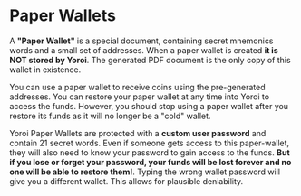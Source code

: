 # Paper Wallets

A **"Paper Wallet"** is a special document, containing secret mnemonics words and a small set of addresses.
When a paper wallet is created **it is NOT stored by Yoroi**.
The generated PDF document is the only copy of this wallet in existence.

You can use a paper wallet to receive coins using the pre-generated addresses.
You can restore your paper wallet at any time into Yoroi to access the funds.
However, you should stop using a paper wallet after you restore its funds as it will no longer be a "cold" wallet.

Yoroi Paper Wallets are protected with a **custom user password** and contain 21 secret words.
Even if someone gets access to this paper-wallet, they will also need to know your password to gain access to the funds.
**But if you lose or forget your password, your funds will be lost forever and no one will be able to restore them!**.
Typing the wrong wallet password will give you a different wallet. This allows for plausible deniability.
